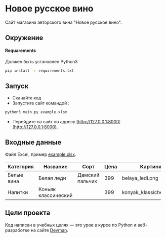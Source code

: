 # Новое русское вино

Сайт магазина авторского вина "Новое русское вино".

## Окружение
 #### Requarements
Должен быть установлен  Python3

``` bash
pip install -r requirements.txt
```

## Запуск

- Скачайте код
- Запустите сайт командой :
``` bash
python3 main.py example.xlsx
```
- Перейдите на сайт по адресу [http://127.0.0.1:8000](http://127.0.0.1:8000).

## Входные данные
 Файл Excel, пример [example.xlsx](https://github.com/nezaicev/devman_wins/blob/master/example.xlsx).
 
| Категория             | Название           | Сорт           | Цена | Картинка                |   Акция             |
| --------------------- | ------------------ |----------------|------|-------------------------|---------------------|
| Белые вина            | Белая леди         | Дамский пальчик|  399 | belaya_ledi.png         | Выгодное предложение|
| Напитки               | Коньяк классический|                |  399 | konyak_klassicheskyi.png|                     |


## Цели проекта

Код написан в учебных целях — это урок в курсе по Python и веб-разработке на сайте [Devman](https://dvmn.org).

